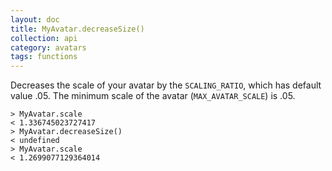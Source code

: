 ```yaml
---
layout: doc
title: MyAvatar.decreaseSize()
collection: api
category: avatars
tags: functions
---
```


Decreases the scale of your avatar by the `SCALING_RATIO`, which has default value .05. The minimum scale of the avatar (`MAX_AVATAR_SCALE`) is .05.

```
> MyAvatar.scale
< 1.336745023727417
> MyAvatar.decreaseSize()
< undefined
> MyAvatar.scale
< 1.2699077129364014
```

